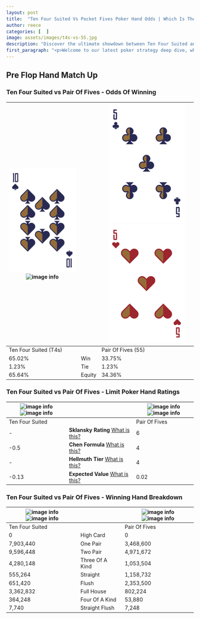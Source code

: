 ```yaml
---
layout: post
title:  "Ten Four Suited Vs Pocket Fives Poker Hand Odds | Which Is The Better Hand In Poker? A Complete Guide"
author: reece
categories: [  ]
image: assets/images/t4s-vs-55.jpg
description: "Discover the ultimate showdown between Ten Four Suited and Pair Of Fives in poker! Uncover the odds, strategies, and scenarios where one hand triumphs over the other. Get ready to up your poker game with this thrilling analysis."
first_paragraph: "<p>Welcome to our latest poker strategy deep dive, where we're pitting two distinct hands against each other in a high-stakes showdown: Ten Four Suited vs Pair Of Fives.</p><p>In the dynamic world of poker, every decision counts, and knowing which hand holds the upper hand is key to your success at the table.</p><p>In this article, we'll dissect these two hands, explore the scenarios where one dominates the other, and equip you with the knowledge to make strategic choices that can tip the odds in your favor.</p><p>Get ready to unravel the intriguing dynamics of these poker hands and elevate your game to new heights.</p>"
---
```




[comment]: # (sp0)

## Pre Flop Hand Match Up

<div class="table hand-ratings" markdown="1"> 



### Ten Four Suited vs Pair Of Fives - Odds Of Winning


    
| ![image info](assets/images/hand1/t.png) ![image info](assets/images/hand1/4s.png) |  | ![image info](assets/images/hand2/5.png) ![image info](assets/images/hand2/5o.png) |
| -------- | -------- | -------- |
| Ten Four Suited (T4s) |  | Pair Of Fives (55) |
| 65.02% | Win | 33.75% |
| 1.23% | Tie | 1.23% |
| 65.64% | Equity | 34.36% |




[comment]: # (sp1)



### Ten Four Suited vs Pair Of Fives - Limit Poker Hand Ratings


    
| ![image info](https://www.riverpairs.com/assets/images/hand1/t.png) ![image info](https://www.riverpairs.com/assets/images/hand1/4s.png) |  | ![image info](https://www.riverpairs.com/assets/images/hand2/5.png) ![image info](https://www.riverpairs.com/assets/images/hand2/5o.png) |
| -------- | -------- | -------- |
| Ten Four Suited |  | Pair Of Fives |
| - | **Sklansky Rating** [What is this?](/sklansky-rating-explained) | 6 |
| -0.5 | **Chen Formula** [What is this?](/chen-formula-explained) | 4 |
| - | **Hellmuth Tier** [What is this?](/Hellmuth-tier-explained) | 4 |
| -0.13 | **Expected Value** [What is this?](/expected-value-explained) | 0.02 |




[comment]: # (sp2)



### Ten Four Suited vs Pair Of Fives - Winning Hand Breakdown


    
| ![image info](https://www.riverpairs.com/assets/images/hand1/t.png) ![image info](https://www.riverpairs.com/assets/images/hand1/4s.png) |  | ![image info](https://www.riverpairs.com/assets/images/hand2/5.png) ![image info](https://www.riverpairs.com/assets/images/hand2/5o.png) |
| -------- | -------- | -------- |
| Ten Four Suited |  | Pair Of Fives |
| 0 | High Card | 0 |
| 7,903,440 | One Pair | 3,468,600 |
| 9,596,448 | Two Pair | 4,971,672 |
| 4,280,148 | Three Of A Kind | 1,053,504 |
| 555,264 | Straight | 1,158,732 |
| 651,420 | Flush | 2,353,500 |
| 3,362,832 | Full House | 802,224 |
| 364,248 | Four Of A Kind | 53,880 |
| 7,740 | Straight Flush | 7,248 |




[comment]: # (sp3)



</div>

[comment]: # (sp4)



[comment]: # (sp5)

